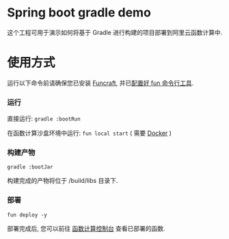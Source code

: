# Spring boot gradle demo

这个工程可用于演示如何将基于 Gradle 进行构建的项目部署到阿里云函数计算中.

# 使用方式

运行以下命令前请确保您已安装 [Funcraft](https://github.com/alibaba/funcraft),
并已[配置好 fun 命令行工具](https://help.aliyun.com/document_detail/146702.html).

### 运行

直接运行: `gradle :bootRun`

在函数计算沙盒环境中运行: `fun local start` ( 需要 [Docker](https://www.docker.com/) )

### 构建产物

```
gradle :bootJar
```

构建完成的产物将位于 /build/libs 目录下.

### 部署

```
fun deploy -y
```

部署完成后, 您可以前往 [函数计算控制台](https://fc.console.aliyun.com/) 查看已部署的函数.
